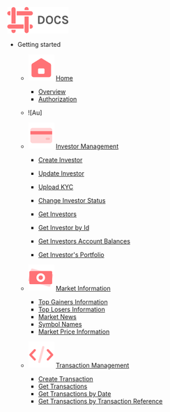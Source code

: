 <!-- _navbar.md -->
<div class="pl-2">

![docs Logo](/assets/img/logo.svg) 

</div>

* Getting started

  * ![Home Logo](assets/img/home.svg) [Home](README.md)
     * [Overview](README.md#overview)
     * [Authorization](README.md#Authorization)
  * ![Au]
  * ![Accept Logo](/assets/img/card.svg) [Investor Management](accept_payments.md)
    * [Create Investor](create_investor.md#overview)
    * [Update Investor](update_investor.md)
    * [Upload KYC](upload_kyc.md)
    * [Change Investor Status](change_investor_status.md)

    * [Get Investors](get_investors.md)
    * [Get Investor by Id](get_investor_by_id.md)
    * [Get Investors Account Balances](get_investor_balance.md)
    * [Get Investor's Portfolio](get_investor_portfolio.md)

  * ![Make Logo](/assets/img/money.svg) [Market Information](market_information.md)
    * [Top Gainers Information](top_gainers.md)
    * [Top Losers Information](top_losers.md)
    * [Market News](market_news.md)
    * [Symbol Names](symbol_names.md)
    * [Market Price Information](symbol_price.md)
  * ![Libraries Logo](/assets/img/code.svg) [Transaction Management](transaction_management.md)
    * [Create Transaction](create_transaction.md)
    * [Get Transactions](get_transactions.md)
    * [Get Transactions by Date](get_transactions.md#Date)
    * [Get Transactions by Transaction Reference](get_transactions.md#Transaction_Reference)


  <!-- * ![Business Logo](/assets/img/business.svg) [Business Operations](business.md)
    * [Overview](business.md#overview)
    * [Settlement](send_money.md)
    * [Chargebacks](chargeback.md) -->
    




<!--
Clarify inbranch referral -access & WAPIC
--->